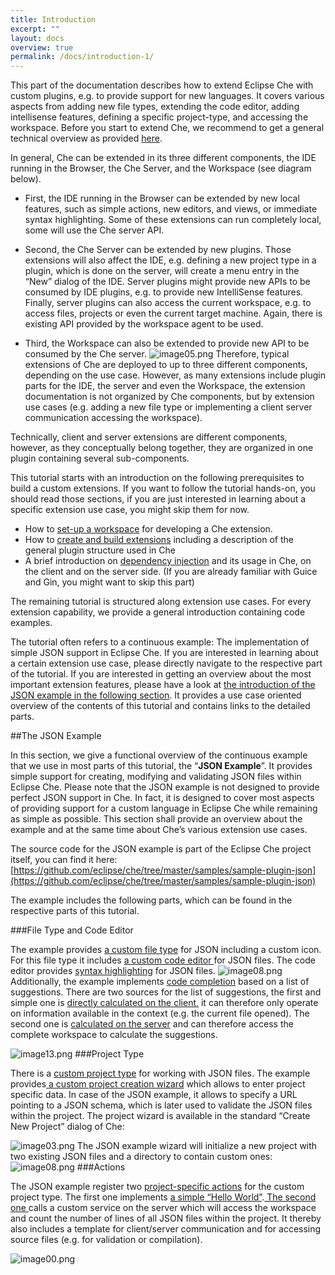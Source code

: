 ```yaml
---
title: Introduction
excerpt: ""
layout: docs
overview: true
permalink: /docs/introduction-1/
---
```

This part of the documentation describes how to extend Eclipse Che with custom plugins, e.g. to provide support for new languages. It covers various aspects from adding new file types, extending the code editor, adding intellisense features, defining a specific project-type, and accessing the workspace. Before you start to extend Che, we recommend to get a general technical overview as provided [here](https://eclipse-che.readme.io/docs/). 

In general, Che can be extended in its three different components, the IDE running in the Browser, the Che Server, and the Workspace (see diagram below).
  * First, the IDE running in the Browser can be extended by new local features, such as simple actions, new editors, and views, or immediate syntax highlighting. Some of these extensions can run completely local, some will use the Che server API.
 
  * Second, the Che Server can be extended by new plugins. Those extensions will also affect the IDE, e.g. defining a new project type in a plugin, which is done on the server, will create a menu entry in the “New” dialog of the IDE. Server plugins might provide new APIs to be consumed by IDE plugins, e.g. to provide new IntelliSense features. Finally, server plugins can also access the current workspace, e.g. to access files, projects or even the current target machine. Again, there is existing API provided by the workspace agent to be used. 

  * Third, the Workspace can also be extended to provide new API to be consumed by the Che server. 
![image05.png](images/image05.png)
Therefore, typical extensions of Che are deployed to up to three different components, depending on the use case. However, as many extensions include plugin parts for the IDE, the server and even the Workspace, the extension documentation is not organized by Che components, but by extension use cases (e.g. adding a new file type or implementing a client server communication accessing the workspace).

Technically, client and server extensions are different components, however, as they conceptually belong together, they are organized in one plugin containing several sub-components.

This tutorial starts with an introduction on the following prerequisites to build a custom extensions. If you want to follow the tutorial hands-on, you should read those sections, if you are just interested in learning about a specific extension use case, you might skip them for now.

*  How to [set-up a workspace](doc:setup-che-workspace) for developing a Che extension.
*  How to [create and build extensions](https://eclipse-che.readme.io/docs/create-and-build-extensions) including a description of the general plugin structure used in Che
* A brief introduction on [dependency injection](doc:dependency-injection-basics) and its usage in Che, on the client and on the server side. (If you are already familiar with Guice and Gin, you might want to skip this part)

The remaining tutorial is structured along extension use cases. For every extension capability, we provide a general introduction containing code examples. 

The tutorial often refers to a continuous example: The implementation of simple JSON support in Eclipse Che. If you are interested in learning about a certain extension use case, please directly navigate to the respective part of the tutorial. If you are interested in getting an overview about the most important extension features, please have a look at [the introduction of the JSON example in the following section](https://eclipse-che.readme.io/docs/introduction-1#section-the-json-example). It provides a use case oriented overview of the contents of this tutorial and contains links to the detailed parts.


##The JSON Example

In this section, we give a functional overview of the continuous example that we use in most parts of this tutorial, the “**JSON Example**”. It provides simple support for creating, modifying and validating JSON files within Eclipse Che. Please note that the JSON example is not designed to provide perfect JSON support in Che. In fact, it is designed to cover most aspects of providing support for a custom language in Eclipse Che while remaining as simple as possible. This section shall provide an overview about the example and at the same time about Che’s various extension use cases.

The source code for the JSON example is part of the Eclipse Che project itself, you can find it here: 
[https://github.com/eclipse/che/tree/master/samples/sample-plugin-json](https://github.com/eclipse/che/tree/master/samples/sample-plugin-json) 

The example includes the following parts, which can be found in the respective parts of this tutorial.

###File Type and Code Editor

The example provides [a custom file type](code-editors#section-file-types) for JSON including a custom icon. For this file type it includes [a custom code editor ](code-editors) for JSON files. The code editor provides [syntax highlighting](code-editors#section-syntax-highlighting) for JSON files.
![image08.png](images/image08.png)
Additionally, the example implements [code completion](code-editors) based on a list of suggestions. There are two sources for the list of suggestions, the first and simple one is [directly calculated on the client,](code-editors) it can therefore only operate on information available in the context (e.g. the current file opened). The second one is [calculated on the server](serverworkspace-access#section-server-services) and can therefore access the complete workspace to calculate the suggestions.


![image13.png](images/image13.png)
###Project Type

There is a [custom project type](project-types) for working with JSON files. The example provides[ a custom project creation wizard](project-types#section-project-creation-wizard) which allows to enter project specific data. In case of the JSON example, it allows to specify a URL pointing to a JSON schema, which is later used to validate the JSON files within the project. The project wizard is available in the standard “Create New Project” dialog of Che:


![image03.png](images/image03.png)
The JSON example wizard will initialize a new project with two existing JSON files and a directory to contain custom ones:
![image08.png](images/image08.png)
###Actions

The JSON example register two [project-specific actions](docs:section-project-perspective-specific-actions-json-example-) for the custom project type. The first one implements [a simple “Hello World”](docs:section-project-perspective-specific-actions-json-example-).[ The second one ](serverworkspace-access#section-workspace-services)calls a custom service on the server which will access the workspace and count the number of lines of all JSON files within the project. It thereby also includes a template for client/server communication and for accessing source files (e.g. for validation or compilation).

![image00.png](images/image00.png)

